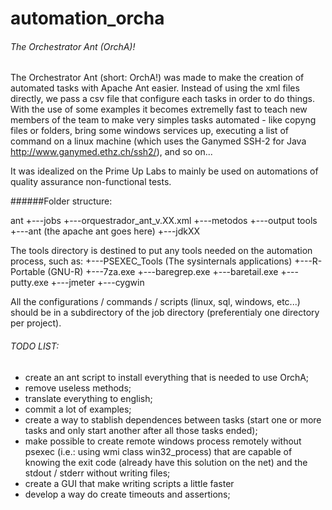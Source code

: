 # automation_orcha
###### The Orchestrator Ant (OrchA)!




The Orchestrator Ant (short: OrchA!) was made to make the creation of automated tasks with Apache Ant easier.
Instead of using the xml files directly, we pass a csv file that configure each tasks in order to do things. 
With the use of some examples it becomes extremelly fast to teach new members of the team to make very 
simples tasks automated - like copyng files or folders, bring some windows services up, executing a list 
of command on a linux machine (which uses the Ganymed SSH-2 for Java http://www.ganymed.ethz.ch/ssh2/), and so on...

It was idealized on the Prime Up Labs to mainly be used on automations of quality assurance non-functional tests.



######Folder structure:

ant
    +---jobs
    +---orquestrador_ant_v.XX.xml
    +---metodos
    +---output
tools
    +---ant (the apache ant goes here)
    +---jdkXX



The tools directory is destined to put any tools needed on the automation process, such as:
    +---PSEXEC_Tools (The sysinternals applications)
    +---R-Portable (GNU-R)
    +---7za.exe
    +---baregrep.exe
    +---baretail.exe
    +---putty.exe
    +---jmeter
	+---cygwin


All the configurations / commands / scripts (linux, sql, windows, etc...) should be in a subdirectory of the job directory (preferentialy one directory per project).

###### TODO LIST:


- create an ant script to install everything that is needed to use OrchA;
- remove useless methods;
- translate everything to english;
- commit a lot of examples;
- create a way to stablish dependences between tasks (start one or more tasks and only start another after all those tasks ended);
- make possible to create remote windows process remotely without psexec (i.e.: using wmi class win32_process) that are capable 
of knowing the exit code (already have this solution on the net) and the stdout / stderr without writing files;
- create a GUI that make writing scripts a little faster
- develop a way do create timeouts and assertions;
